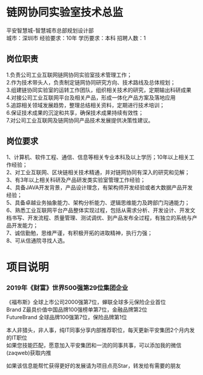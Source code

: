 # 链网协同实验室技术总监
平安智慧城-智慧城市总部规划设计部  
城市：深圳市 经验要求：10年 学历要求：本科  招聘人数：1

## 岗位职责
1.负责公司工业互联网链网协同实验室技术管理工作；   
2.作为技术带头人，负责制定链网协同研究方向、技术路线及总体规划；   
3.组建链协同实验室的运转工作团队，组织相关技术的研究，定期输出科研成果   
4.对接公司工业互联网平台及相关产品，形成一体化产品方案及落地应用   
5.追踪相关领域发展趋势，整理总结相关资料，定期进行技术培训；   
6.保证技术成果的沉淀和共享，确保技术成果持续有效性；   
7.对公司工业互联网及链网协同产品技术发展提供决策性建议。

## 岗位要求
1、计算机、软件工程、通信、信息等相关专业本科及以上学历；10年以上相关工作经验；   
2、对工业互联网、区块链相关技术精通，并对链网协同有深入的研究和见解；   
3、有3年以上相关科研及产品研发类实验室管理工作经验；   
4、具备JAVA开发背景，产品设计理念，有架构师开发经验或者大数据产品开发经验；   
5、具备卓越业务抽象能力、架构分析能力、逻辑思维能力及跨部门沟通能力；    
6、熟悉工业互联网平台产品整体实现过程，包括从需求分析、开发设计、开发文档书写、开发流程、质量管理、测试调优、到产品发布全过程，有独立的系统与产品开发能力；   
7、诚信勤勉，思维严谨，有积极开拓的进取精神，执行力强；   
8、可从信通院寻找人选。

# 项目说明

### 2019年《财富》世界500强第29位集团企业
《福布斯》全球上市公司2000强第7位，蝉联全球多元保险企业首位  
Brand Z最具价值中国品牌100强榜单第7位，金融品牌第2位  
FutureBrand 全球品牌100强第7位，保险品牌第1位

本人非猎头，非人事，纯IT同事分享内部推荐职位，每天更新平安集团2个月内发的IT职位  
如果您技能匹配，愿意加入平安集团和一流的同事共事，可以添加我的微信(zaqweb)获取内推 

如果该信息能帮忙获得更好的发展请为项目点亮Star，转发给有需要的朋友




